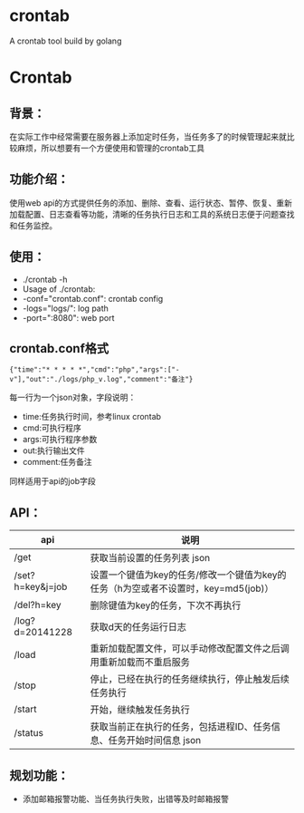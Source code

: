 crontab
=======

A crontab tool build by golang

# Crontab

## 背景：
       
在实际工作中经常需要在服务器上添加定时任务，当任务多了的时候管理起来就比较麻烦，所以想要有一个方便使用和管理的crontab工具

## 功能介绍：
       
使用web api的方式提供任务的添加、删除、查看、运行状态、暂停、恢复、重新加载配置、日志查看等功能，清晰的任务执行日志和工具的系统日志便于问题查找和任务监控。

## 使用：

* ./crontab -h
* Usage of ./crontab:
* -conf="crontab.conf": crontab config
* -logs="logs/": log path
* -port=":8080": web port

## crontab.conf格式

`{"time":"* * * * *","cmd":"php","args":["-v"],"out":"./logs/php_v.log","comment":"备注"}`

每一行为一个json对象，字段说明：
* time:任务执行时间，参考linux crontab
* cmd:可执行程序
* args:可执行程序参数
* out:执行输出文件
* comment:任务备注

同样适用于api的job字段

## API：

|api|说明|
|---|---|
|/get|获取当前设置的任务列表  json|
|/set?h=key&j=job| 设置一个键值为key的任务/修改一个键值为key的任务（h为空或者不设置时，key=md5(job)）|
|/del?h=key       |删除键值为key的任务，下次不再执行|
|/log?d=20141228  |获取d天的任务运行日志|
|/load            |重新加载配置文件，可以手动修改配置文件之后调用重新加载而不重启服务|
|/stop            |停止，已经在执行的任务继续执行，停止触发后续任务执行|
|/start           |开始，继续触发任务执行|
|/status          |获取当前正在执行的任务，包括进程ID、任务信息、任务开始时间信息  json|

## 规划功能：

* 添加邮箱报警功能、当任务执行失败，出错等及时邮箱报警


